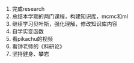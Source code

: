 1. 完成research
2. 总结本学期的两门课程，构建知识库，mcmc和ml
3. 继续学习贝叶斯，强化理解，修改知识库内容
4. 自学实变函数
5. 看pikachu的视频
6. 看钟老师的《科研论》
7. 坚持健身、攀岩